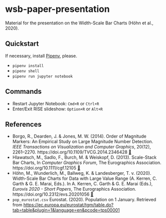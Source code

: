 # wsb-paper-presentation

Material for the presentation on the Width-Scale Bar Charts (Höhn et al., 2020).

## Quickstart

If necessary, install [Pipenv](https://github.com/pypa/pipenv), please.

- `pipenv install`
- `pipenv shell`
- `pipenv run jupyter notebook`

## Commands

- Restart Jupyter Notebook: `Cmd+R` or `Ctrl+R`
- Enter/Exit RISE slideshow: `Option+R` or `Alt+R`

## References

- Borgo, R., Dearden, J. & Jones, M. W. (2014). Order of Magnitude Markers: An Empirical Study on Large Magnitude Number Detection. _IEEE Transactions on Visualization and Computer Graphics_, 20(12), 2261–2270. ht<span>tps://doi.org/10.1109/TVCG.2014.2346428</span> [:link:](http://cs.swan.ac.uk/~csmark/publications/2014_Order_of_Magnitude_Markers.html)
- Hlawatsch, M., Sadlo, F., Burch, M. & Weiskopf, D. (2013). Scale-Stack Bar Charts, In _Computer Graphics Forum_, The Eurographics Association. ht<span>tps://doi.org/10.1111/cgf.12105</span> [:link:](https://www.researchgate.net/publication/263008873_Scale-Stack_Bar_Charts)
- Höhn, M., Wunderlich, M., Ballweg, K. & Landesberger, T. v. (2020). Width-Scale Bar Charts for Data with Large Value Range (A. Kerren, C. Garth & G. E. Marai, Eds.). In A. Kerren, C. Garth & G. E. Marai (Eds.), _Eurovis 2020 - Short Papers_, The Eurographics Association. ht<span>tps://doi.org/10.2312/evs.20201056</span> [:link:](https://diglib.eg.org/handle/10.2312/evs20201056)
- `pop_eurostat.csv` Eurostat. (2020). Population on 1 January. Retrieved from https://ec.europa.eu/eurostat/tgm/table.do?tab=table&plugin=1&language=en&pcode=tps00001
